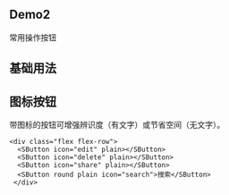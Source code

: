 ## Demo2
常用操作按钮

## 基础用法
## 图标按钮

带图标的按钮可增强辨识度（有文字）或节省空间（无文字）。


```vue
<div class="flex flex-row">
  <SButton icon="edit" plain></SButton>
  <SButton icon="delete" plain></SButton>
  <SButton icon="share" plain></SButton>
  <SButton round plain icon="search">搜索</SButton>
 </div>
```